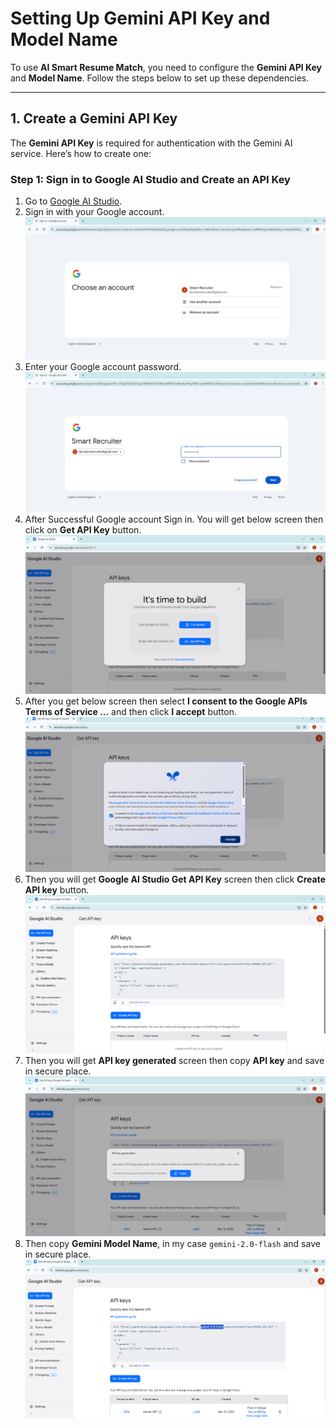 # Setting Up Gemini API Key and Model Name

To use **AI Smart Resume Match**, you need to configure the **Gemini API Key** and **Model Name**. Follow the steps below to set up these dependencies.

---

## 1. Create a Gemini API Key

The **Gemini API Key** is required for authentication with the Gemini AI service. Here’s how to create one:

### Step 1: Sign in to Google AI Studio and Create an API Key
1. Go to [Google AI Studio](https://aistudio.google.com/apikey).
2. Sign in with your Google account.
![Sign in with your Google account](assets/0.png)
3. Enter your Google account password.
![Enter your Google account password](assets/0.1.png)
4. After Successful Google account Sign in. You will get below screen then click on **Get API Key** button.
![Enter your Google account password](assets/1.png)
5. After you get below screen then select **I consent to the Google APIs Terms of Service ...** and then click **I accept** button.
![Enter your Google account password](assets/2.png)
6. Then you will get **Google AI Studio Get API Key** screen then click **Create API key** button.
![Enter your Google account password](assets/3.png)
7. Then you will get **API key generated** screen then copy **API key** and save in secure place.
![Enter your Google account password](assets/5.png)
8. Then copy **Gemini Model Name**, in my case `gemini-2.0-flash` and save in secure place.
![Enter your Google account password](assets/6.png)
